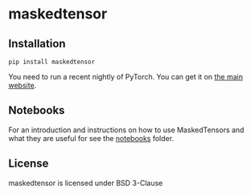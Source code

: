 # maskedtensor

## Installation

```
pip install maskedtensor
```

You need to run a recent nightly of PyTorch. You can get it on [the main website](https://pytorch.org/get-started/locally/).

## Notebooks

For an introduction and instructions on how to use MaskedTensors and what they are useful for see the [notebooks](https://github.com/cpuhrsch/maskedtensor/tree/main/docs/source/notebooks) folder.

## License

maskedtensor is licensed under BSD 3-Clause
